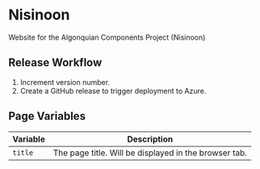 # Nisinoon

Website for the Algonquian Components Project (Nisinoon)

## Release Workflow

1. Increment version number.
2. Create a GitHub release to trigger deployment to Azure.

## Page Variables

| Variable | Description                                           |
| -------- | ----------------------------------------------------- |
| `title`  | The page title. Will be displayed in the browser tab. |

